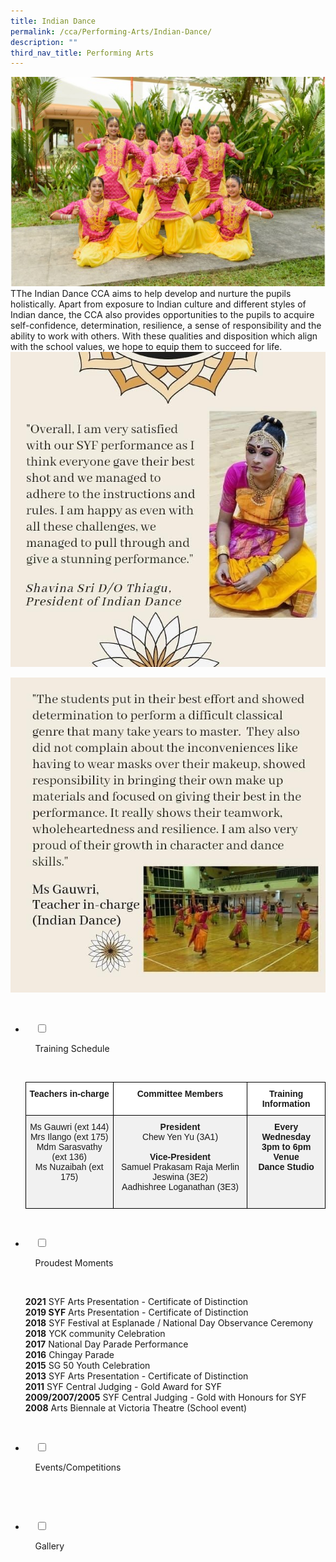 ```yaml
---
title: Indian Dance
permalink: /cca/Performing-Arts/Indian-Dance/
description: ""
third_nav_title: Performing Arts
---
```

![](/images/Our%20Curriculum/Non%20Academic%20Programmes/CoCurricular%20Activities/Performing%20Arts/Indian%20Dance/I1.jpg)
TThe Indian Dance CCA aims to help develop and nurture the pupils holistically. Apart from exposure to Indian culture and different styles of Indian dance, the CCA also provides opportunities to the pupils to acquire self-confidence, determination, resilience, a sense of responsibility and the ability to work with others. With these qualities and disposition which align with the school values, we hope to equip them to succeed for life.
![](/images/Our%20Curriculum/Non%20Academic%20Programmes/CoCurricular%20Activities/Performing%20Arts/Indian%20Dance/I2.jpg)

![](/images/Our%20Curriculum/Non%20Academic%20Programmes/CoCurricular%20Activities/Performing%20Arts/Indian%20Dance/I3.jpg)


<ul class="jekyllcodex_accordion">

  <li>

    <input type="checkbox" id="accordion1">

    <label for="accordion1">Training Schedule</label>

    <div>

<p> <style type="text/css">
.tg  {border-collapse:collapse;border-spacing:0;}
.tg td{border-color:black;border-style:solid;border-width:1px;font-family:Arial, sans-serif;font-size:14px;
  overflow:hidden;padding:10px 5px;word-break:normal;}
.tg th{border-color:black;border-style:solid;border-width:1px;font-family:Arial, sans-serif;font-size:14px;
  font-weight:normal;overflow:hidden;padding:10px 5px;word-break:normal;}
.tg .tg-osv9{background-color:#F1F1F1;text-align:center;vertical-align:top}
.tg .tg-1hsk{background-color:#F1F1F1;font-weight:bold;text-align:center;vertical-align:top}
.tg .tg-9hzb{background-color:#FFF;font-weight:bold;text-align:center;vertical-align:top}
</style>
<table class="tg">
<thead>
  <tr>
    <th class="tg-9hzb">Teachers in-charge</th>
    <th class="tg-9hzb">Committee Members</th>
    <th class="tg-9hzb">Training Information</th>
  </tr>
</thead>
<tbody>
  <tr>
    <td class="tg-osv9">Ms Gauwri (ext 144)<br>Mrs Ilango (ext 175)<br>Mdm Sarasvathy (ext 136)<br>Ms Nuzaibah (ext 175)<br><br></td>
    <td class="tg-osv9"><span style="font-weight:bolder">President</span><br>Chew Yen Yu (3A1)<br><br><span style="font-weight:bolder">Vice-President</span><br>Samuel Prakasam Raja Merlin Jeswina (3E2)<br>Aadhishree Loganathan (3E3)<br><br></td>
    <td class="tg-1hsk"><span style="font-weight:bolder">Every Wednesday</span><br>3pm to 6pm<br><span style="font-weight:bolder">Venue</span><br>Dance Studio</td>
  </tr>
</tbody>
</table>
			</p>

    </div>

</li>
	<li>

    <input type="checkbox" id="accordion2">

    <label for="accordion2">Proudest Moments</label>

    <div>

<p> <b>2021</b> SYF Arts Presentation - Certificate of Distinction<br>  
				<b>2019 SYF</b> Arts Presentation - Certificate of Distinction<br>  
				<b>2018</b> SYF Festival at Esplanade / National Day Observance Ceremony<br> 
	<b>2018</b> YCK community Celebration<br>  
	<b>2017</b> National Day Parade Performance<br>  
	<b>2016</b> Chingay Parade<br>  
	<b>2015</b> SG 50 Youth Celebration<br>  
	<b>2013</b> SYF Arts Presentation - Certificate of Distinction<br>  
	<b>2011</b> SYF Central Judging - Gold Award for SYF<br>  
	<b>2009/2007/2005</b> SYF Central Judging - Gold with Honours for SYF<br>  
	<b>2008</b> Arts Biennale at Victoria Theatre (School event)
			</p>

    </div>

</li>
	
<li>

    <input type="checkbox" id="accordion3">

    <label for="accordion3">Events/Competitions</label>

    <div>

<p> </p>

    </div>

</li>
	
<li>

    <input type="checkbox" id="accordion4">

    <label for="accordion4">Gallery</label>

    <div>

<p> </p>

  </div>

</li>
	
	

	
</ul>